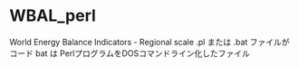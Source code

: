 # WBAL_perl
World Energy Balance Indicators - Regional scale
.pl または .bat ファイルがコード
bat は PerlプログラムをDOSコマンドライン化したファイル
